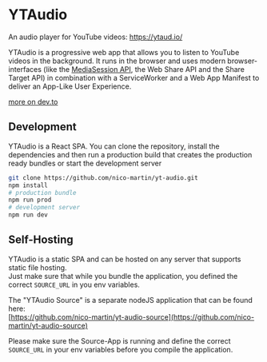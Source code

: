 # YTAudio

An audio player for YouTube videos: https://ytaud.io/

YTAudio is a progressive web app that allows you to listen to YouTube videos in the background. It runs in the browser and uses modern browser-interfaces (like the [MediaSession API](https://dev.to/nicomartin/media-session-api-c1j), the Web Share API and the Share Target API) in combination with a ServiceWorker and a Web App Manifest to deliver an App-Like User Experience.

[more on dev.to](https://dev.to/nicomartin/how-to-create-a-progressive-audio-player-with-react-hooks-31l1)

## Development
YTAudio is a React SPA. You can clone the repository, install the dependencies and then run a production build that creates the production ready bundles or start the development server
  
  ```bash
  git clone https://github.com/nico-martin/yt-audio.git
  npm install
  # production bundle
  npm run prod
  # development server
  npm run dev
```
## Self-Hosting
YTAudio is a static SPA and can be hosted on any server that supports static file hosting.  
Just make sure that while you bundle the application, you defined the correct `SOURCE_URL` in you env variables.

The "YTAudio Source" is a separate nodeJS application that can be found here:  
[https://github.com/nico-martin/yt-audio-source](https://github.com/nico-martin/yt-audio-source)

Please make sure the Source-App is running and define the correct `SOURCE_URL` in your env variables before you compile the application.
